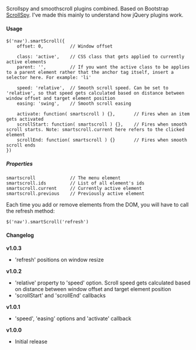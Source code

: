 Scrollspy and smoothscroll plugins combined. Based on Bootstrap [ScrollSpy](http://twitter.github.io/bootstrap/javascript.html#scrollspy). I've made this mainly to understand how jQuery plugins work.


#### Usage

	$('nav').smartScroll({
		offset: 0,			// Window offset

		class: 'active',	// CSS class that gets applied to currently active elements
		parent: '',			// If you want the active class to be applies to a parent element rather that the anchor tag itself, insert a selector here. For example: 'li'

		speed: 'relative',	// Smooth scroll speed. Can be set to 'relative', so that speed gets calculated based on distance between window offset and target element position
		easing: 'swing',	// Smooth scroll easing

		activate: function( smartscroll ) {},		// Fires when an item gets activated
		scrollStart: function( smartscroll ) {},	// Fires when smooth scroll starts. Note: smartscroll.current here refers to the clicked element
		scrollEnd: function( smartscroll ) {}		// Fires when smooth scroll ends
	})
	
##### Properties

	smartscroll				// The menu element
	smartscroll.ids			// List of all element's ids
	smartscroll.current		// Currently active element
	smartscroll.previous	// Previously active element
	
Each time you add or remove elements from the DOM, you will have to call the refresh method:

	$('nav').smartScroll('refresh')
	
#### Changelog

__v1.0.3__

- 'refresh' positions on window resize

__v1.0.2__

- 'relative' property to 'speed' option. Scroll speed gets calculated based on distance between window offset and target element position
- 'scrollStart' and 'scrollEnd' callbacks

__v1.0.1__

- 'speed', 'easing' options and 'activate' callback
	
__v1.0.0__

- Initial release
